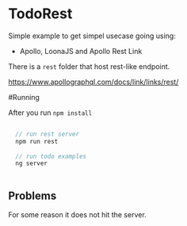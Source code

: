# TodoRest

Simple example to get simpel usecase going using:
  - Apollo, LoonaJS and Apollo Rest Link 
  
There is a `rest` folder that host rest-like endpoint. 

https://www.apollographql.com/docs/link/links/rest/



#Running 


After you run `npm install` 
```ts

  // run rest server
  npm run rest 
  
  // run todo examples
  ng server
  
```


## Problems 

For some reason it does not hit the server.     

